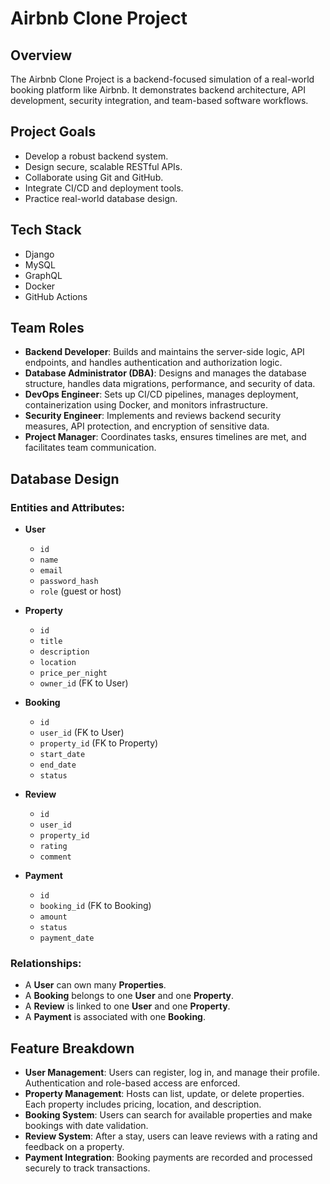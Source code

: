 # Airbnb Clone Project

## Overview
The Airbnb Clone Project is a backend-focused simulation of a real-world booking platform like Airbnb. It demonstrates backend architecture, API development, security integration, and team-based software workflows.

## Project Goals
- Develop a robust backend system.
- Design secure, scalable RESTful APIs.
- Collaborate using Git and GitHub.
- Integrate CI/CD and deployment tools.
- Practice real-world database design.

## Tech Stack
- Django
- MySQL
- GraphQL
- Docker
- GitHub Actions

## Team Roles

- **Backend Developer**: Builds and maintains the server-side logic, API endpoints, and handles authentication and authorization logic.
- **Database Administrator (DBA)**: Designs and manages the database structure, handles data migrations, performance, and security of data.
- **DevOps Engineer**: Sets up CI/CD pipelines, manages deployment, containerization using Docker, and monitors infrastructure.
- **Security Engineer**: Implements and reviews backend security measures, API protection, and encryption of sensitive data.
- **Project Manager**: Coordinates tasks, ensures timelines are met, and facilitates team communication.

## Database Design

### Entities and Attributes:

- **User**
  - `id`
  - `name`
  - `email`
  - `password_hash`
  - `role` (guest or host)

- **Property**
  - `id`
  - `title`
  - `description`
  - `location`
  - `price_per_night`
  - `owner_id` (FK to User)

- **Booking**
  - `id`
  - `user_id` (FK to User)
  - `property_id` (FK to Property)
  - `start_date`
  - `end_date`
  - `status`

- **Review**
  - `id`
  - `user_id`
  - `property_id`
  - `rating`
  - `comment`

- **Payment**
  - `id`
  - `booking_id` (FK to Booking)
  - `amount`
  - `status`
  - `payment_date`

### Relationships:
- A **User** can own many **Properties**.
- A **Booking** belongs to one **User** and one **Property**.
- A **Review** is linked to one **User** and one **Property**.
- A **Payment** is associated with one **Booking**.

## Feature Breakdown

- **User Management**: Users can register, log in, and manage their profile. Authentication and role-based access are enforced.
- **Property Management**: Hosts can list, update, or delete properties. Each property includes pricing, location, and description.
- **Booking System**: Users can search for available properties and make bookings with date validation.
- **Review System**: After a stay, users can leave reviews with a rating and feedback on a property.
- **Payment Integration**: Booking payments are recorded and processed securely to track transactions.
